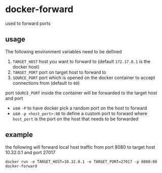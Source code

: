 # docker-forward
used to forward ports

## usage
The following environment variables need to be defined

1. `TARGET_HOST` host you want to forward to (default `172.17.0.1` is the docker host)
2. `TARGET_PORT` port on target host to forward to
3. `SOURCE_PORT` port which is opened on the docker container to accept connections from (default to `80`)

port `SOURCE_PORT` inside the container will be forwarded to the target host and port

* use `-P` to have docker pick a random port on the host to forward
* use `-p <host_port>:80` to define a custom port to forward where `host_port` is the port on the host that needs to be forwarded

## example
the following will forward local host traffic from port 8080 to target host 10.32.0.1 and port 27017
```
docker run -e TARGET_HOST=10.32.0.1 -e TARGET_PORT=27017 -p 8080:80 docker-forward
```
